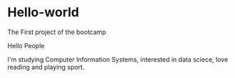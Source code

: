 # Hello-world
The First project of the bootcamp


Hello People

I'm studying Computer Information Systems, interested in data sciece, love reading and playing sport.

